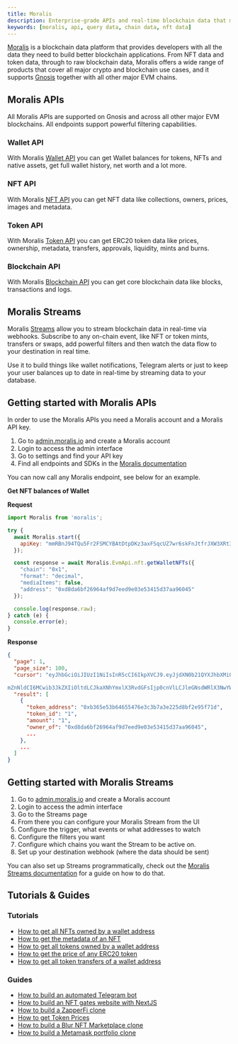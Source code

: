 ```yaml
---
title: Moralis
description: Enterprise-grade APIs and real-time blockchain data that make Web3 development as easy as Web2.. 
keywords: [moralis, api, query data, chain data, nft data]
---
```


[Moralis](https://moralis.io/?utm_source=gnosis-docs&utm_medium=link) is a blockchain data platform that provides developers with all the data they need to build better blockchain applications. From NFT data and token data, through to raw blockchain data, Moralis offers a wide range of products that cover all major crypto and blockchain use cases, and it supports [Gnosis](https://moralis.io/chains/gnosis/?utm_source=gnosis-docs&utm_medium=link) together with all other major EVM chains.

## Moralis APIs

All Moralis APIs are supported on Gnosis and across all other major EVM blockchains. All endpoints support powerful filtering capabilities.

### Wallet API

With Moralis [Wallet API](https://moralis.io/api/wallet/?utm_source=gnosis-docs&utm_medium=link) you can get Wallet balances for tokens, NFTs and native assets, get full wallet history, net worth and a lot more.

### NFT API

With Moralis [NFT API](https://moralis.io/api/nft/?utm_source=gnosis-docs&utm_medium=link) you can get NFT data like collections, owners, prices, images and metadata.

### Token API

With Moralis [Token API](https://moralis.io/api/token/?utm_source=gnosis-docs&utm_medium=link) you can get ERC20 token data like prices, ownership, metadata, transfers, approvals, liquidity, mints and burns.

### Blockchain API

With Moralis [Blockchain API](http://moralis.io/api/blockchain) you can get core blockchain data like blocks, transactions and logs.

## Moralis Streams

Moralis [Streams](https://moralis.io/streams/?utm_source=gnosis-docs&utm_medium=link) allow you to stream blockchain data in real-time via webhooks. Subscribe to any on-chain event, like NFT or token mints, transfers or swaps, add powerful filters and then watch the data flow to your destination in real time.

Use it to build things like wallet notifications, Telegram alerts or just to keep your user balances up to date in real-time by streaming data to your database.

## Getting started with Moralis APIs

In order to use the Moralis APIs you need a Moralis account and a Moralis API key.

1. Go to [admin.moralis.io](https://admin.moralis.io/?utm_source=gnosis-docs&utm_medium=link) and create a Moralis account
2. Login to access the admin interface
3. Go to settings and find your API key
4. Find all endpoints and SDKs in the [Moralis documentation](https://docs.moralis.io)

You can now call any Moralis endpoint, see below for an example.

**Get NFT balances of Wallet**

**Request**

```javascript
import Moralis from 'moralis';

try {
  await Moralis.start({
    apiKey: "mmRBnJ94TQu5Fr2FSMCYBAtDtpDKz3axFSqcUZ7wr6skFnJtfrJXW3XRt3AeRyph"
  });

  const response = await Moralis.EvmApi.nft.getWalletNFTs({
    "chain": "0x1",
    "format": "decimal",
    "mediaItems": false,
    "address": "0xd8da6bf26964af9d7eed9e03e53415d37aa96045"
  });

  console.log(response.raw);
} catch (e) {
  console.error(e);
}
```

**Response**

```json
{
  "page": 1,
  "page_size": 100,
  "cursor": "eyJhbGciOiJIUzI1NiIsInR5cCI6IkpXVCJ9.eyJjdXN0b21QYXJhbXMiOnsid2FsbGV0QWRkcmVzcyI6IjB4ZDhkYTZiZjI2OTY0YWY5ZDdlZWQ5ZTAzZTUzNDE1ZDM3YWE5NjA0NSJ9LCJrZXlzIjpbIjE2ODU5MzY5NDQuNTE3Il0sIndoZXJlIjp7Im93bmVyX29mIjoiMHhkOGRhNmJmMjY5NjRhZjlkN2VlZDllMDNlNTM0MTVkMzdhYTk2MDQ1In0sImxpbWl0IjoxMDAsIm9

mZnNldCI6MCwib3JkZXIiOltdLCJkaXNhYmxlX3RvdGFsIjp0cnVlLCJleGNsdWRlX3NwYW0iOmZhbHNlLCJ0b3RhbCI6bnVsbCwicGFnZSI6MSwidGFpbE9mZnNldCI6MSwiaWF0IjoxNjkzNDY3ODc0fQ.z5vEhLXquK4l91WxS62KgGzL3zgI8vYuWOe2Uzi64iI",
  "result": [
    {
      "token_address": "0xb365e53b64655476e3c3b7a3e225d8bf2e95f71d",
      "token_id": "1",
      "amount": "1",
      "owner_of": "0xd8da6bf26964af9d7eed9e03e53415d37aa96045",
      ...
    },
    ...
  ]
}
```

## Getting started with Moralis Streams

1. Go to [admin.moralis.io](https://admin.moralis.io/?utm_source=gnosis-docs&utm_medium=link) and create a Moralis account
2. Login to access the admin interface
3. Go to the Streams page
4. From there you can configure your Moralis Stream from the UI
5. Configure the trigger, what events or what addresses to watch
6. Configure the filters you want
7. Configure which chains you want the Stream to be active on.
8. Set up your destination webhook (where the data should be sent)

You can also set up Streams programmatically, check out the [Moralis Streams documentation](https://docs.moralis.io/streams-api/evm) for a guide on how to do that.

## Tutorials & Guides

### Tutorials

- [How to get all NFTs owned by a wallet address](https://docs.moralis.io/web3-data-api/evm/how-to-get-all-nfts-owned-by-an-address/?utm_source=gnosis-docs&utm_medium=link)
- [How to get the metadata of an NFT](https://docs.moralis.io/web3-data-api/evm/how-to-get-the-metadata-of-an-nft/?utm_source=gnosis-docs&utm_medium=link)
- [How to get all tokens owned by a wallet address](https://docs.moralis.io/web3-data-api/evm/how-to-get-all-erc20-tokens-owned-by-an-address/?utm_source=gnosis-docs&utm_medium=link)
- [How to get the price of any ERC20 token](https://docs.moralis.io/web3-data-api/evm/how-to-get-the-price-of-an-erc20-token/?utm_source=gnosis-docs&utm_medium=link)
- [How to get all token transfers of a wallet address](https://docs.moralis.io/web3-data-api/evm/how-to-get-all-erc20-transfers-by-wallet/?utm_source=gnosis-docs&utm_medium=link)

### Guides

- [How to build an automated Telegram bot](https://docs.moralis.io/guides/automated-blockchain-telegram-bot/?utm_source=gnosis-docs&utm_medium=link)
- [How to build an NFT gates website with NextJS](https://docs.moralis.io/guides/token-gating-website-nextjs/?utm_source=gnosis-docs&utm_medium=link)
- [How to build a ZapperFi clone](https://docs.moralis.io/guides/zapper-clone/?utm_source=gnosis-docs&utm_medium=link)
- [How to get Token Prices](https://www.youtube.com/watch?v=laDsODyofVU)
- [How to build a Blur NFT Marketplace clone](https://www.youtube.com/watch?v=WVEqX8DL4KE)
- [How to build a Metamask portfolio clone](https://www.youtube.com/watch?v=1UD0WqvsKZ8)
```
